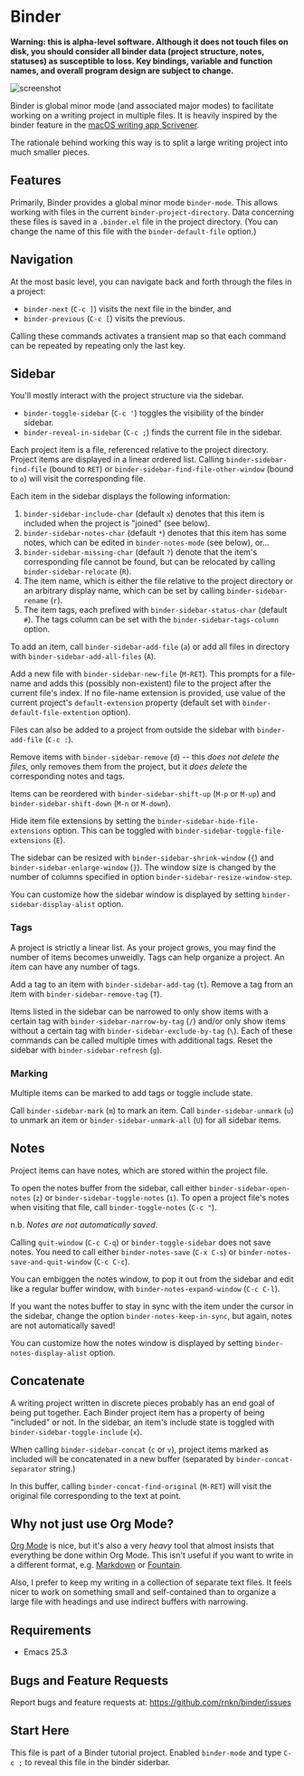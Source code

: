 # Binder #

**Warning: this is alpha-level software. Although it does not touch
files on disk, you should consider all binder data (project structure,
notes, statuses) as susceptible to loss. Key bindings, variable and
function names, and overall program design are subject to change.**

![screenshot](https://user-images.githubusercontent.com/1256849/87218460-464a3300-c396-11ea-9ce7-30f7a5bc4377.png)

Binder is global minor mode (and associated major modes) to facilitate
working on a writing project in multiple files. It is heavily inspired
by the binder feature in the [macOS writing app Scrivener][scriv].

The rationale behind working this way is to split a large writing
project into much smaller pieces.

[scriv]: https://www.literatureandlatte.com/scrivener/

## Features ##

Primarily, Binder provides a global minor mode `binder-mode`. This
allows working with files in the current `binder-project-directory`.
Data concerning these files is saved in a `.binder.el` file in the
project directory. (You can change the name of this file with the
`binder-default-file` option.)

## Navigation ##

At the most basic level, you can navigate back and forth through the
files in a project:

- `binder-next` (`C-c ]`) visits the next file in the binder, and
- `binder-previous` (`C-c [`) visits the previous.

Calling these commands activates a transient map so that each command
can be repeated by repeating only the last key.

## Sidebar ##

You'll mostly interact with the project structure via the sidebar.

- `binder-toggle-sidebar` (`C-c '`) toggles the visibility of the binder
  sidebar.
- `binder-reveal-in-sidebar` (`C-c ;`) finds the current file in the
  sidebar.

Each project item is a file, referenced relative to the project
directory. Project items are displayed in a linear ordered list. Calling
`binder-sidebar-find-file` (bound to `RET`) or
`binder-sidebar-find-file-other-window` (bound to `o`) will visit the
corresponding file.

Each item in the sidebar displays the following information:

1. `binder-sidebar-include-char` (default `x`) denotes that this item is
   included when the project is "joined" (see below).
2. `binder-sidebar-notes-char` (default `*`) denotes that this item has
   some notes, which can be edited in `binder-notes-mode` (see below),
   or...
3. `binder-sidebar-missing-char` (default `?`) denote that the item's
   corresponding file cannot be found, but can be relocated by calling
   `binder-sidebar-relocate` (`R`).
4. The item name, which is either the file relative to the project
   directory or an arbitrary display name, which can be set by calling
   `binder-sidebar-rename` (`r`).
5. The item tags, each prefixed with `binder-sidebar-status-char`
   (default `#`). The tags column can be set with the
   `binder-sidebar-tags-column` option.

To add an item, call `binder-sidebar-add-file` (`a`) or add all files in
directory with `binder-sidebar-add-all-files` (`A`).

Add a new file with `binder-sidebar-new-file` (`M-RET`). This prompts
for a file-name and adds this (possibly non-existent) file to the
project after the current file's index. If no file-name extension is
provided, use value of the current project's `default-extension`
property (default set with `binder-default-file-extention` option).

Files can also be added to a project from outside the sidebar with
`binder-add-file` (`C-c :`).

Remove items with `binder-sidebar-remove` (`d`) -- this *does not delete
the files*, only removes them from the project, but it *does delete* the
corresponding notes and tags.

Items can be reordered with `binder-sidebar-shift-up` (`M-p` or `M-up`)
and `binder-sidebar-shift-down` (`M-n` or `M-down`).

Hide item file extensions by setting the
`binder-sidebar-hide-file-extensions` option. This can be toggled with
`binder-sidebar-toggle-file-extensions` (`E`).

The sidebar can be resized with `binder-sidebar-shrink-window` (`{`) and
`binder-sidebar-enlarge-window` (`}`). The window size is changed by the
number of columns specified in option
`binder-sidebar-resize-window-step`.

You can customize how the sidebar window is displayed by setting
`binder-sidebar-display-alist` option.

### Tags ###

A project is strictly a linear list. As your project grows, you may find
the number of items becomes unweidly. Tags can help organize a project.
An item can have any number of tags.

Add a tag to an item with `binder-sidebar-add-tag` (`t`). Remove a tag
from an item with `binder-sidebar-remove-tag` (`T`).

Items listed in the sidebar can be narrowed to only show items with a
certain tag with `binder-sidebar-narrow-by-tag` (`/`) and/or only show
items without a certain tag with `binder-sidebar-exclude-by-tag` (`\`).
Each of these commands can be called multiple times with additional
tags. Reset the sidebar with `binder-sidebar-refresh` (`g`).

### Marking ###

Multiple items can be marked to add tags or toggle include state.

Call `binder-sidebar-mark` (`m`) to mark an item. Call
`binder-sidebar-unmark` (`u`) to unmark an item or
`binder-sidebar-unmark-all` (`U`) for all sidebar items.

## Notes ##

Project items can have notes, which are stored within the project file.

To open the notes buffer from the sidebar, call either
`binder-sidebar-open-notes` (`z`) or `binder-sidebar-toggle-notes`
(`i`). To open a project file's notes when visiting that file, call
`binder-toggle-notes` (`C-c "`).

n.b. *Notes are not automatically saved*.

Calling `quit-window` (`C-c C-q`) or `binder-toggle-sidebar` does not
save notes. You need to call either `binder-notes-save` (`C-x C-s`) or
`binder-notes-save-and-quit-window` (`C-c C-c`).

You can embiggen the notes window, to pop it out from the sidebar and
edit like a regular buffer window, with `binder-notes-expand-window`
(`C-c C-l`).

If you want the notes buffer to stay in sync with the item under the
cursor in the sidebar, change the option `binder-notes-keep-in-sync`,
but again, notes are not automatically saved!

You can customize how the notes window is displayed by setting
`binder-notes-display-alist` option.

## Concatenate ##

A writing project written in discrete pieces probably has an end goal of
being put together. Each Binder project item has a property of being
"included" or not. In the sidebar, an item's include state is toggled
with `binder-sidebar-toggle-include` (`x`).

When calling `binder-sidebar-concat` (`c` or `v`), project items marked
as included will be concatenated in a new buffer (separated by
`binder-concat-separator` string.)

In this buffer, calling `binder-concat-find-original` (`M-RET`) will
visit the original file corresponding to the text at point.

## Why not just use Org Mode? ##

[Org Mode][] is nice, but it's also a very *heavy* tool that almost
insists that everything be done within Org Mode. This isn't useful if
you want to write in a different format, e.g. [Markdown][] or
[Fountain][].

Also, I prefer to keep my writing in a collection of separate text
files. It feels nicer to work on something small and self-contained than
to organize a large file with headings and use indirect buffers with
narrowing.

[org mode]: https://orgmode.org
[markdown]: http://jblevins.org/projects/markdown-mode/
[fountain]: https://github.com/rnkn/fountain-mode

## Requirements ##

- Emacs 25.3

## Bugs and Feature Requests ##

Report bugs and feature requests at: <https://github.com/rnkn/binder/issues>

## Start Here ##

This file is part of a Binder tutorial project. Enabled `binder-mode`
and type `C-c ;` to reveal this file in the binder siderbar.
